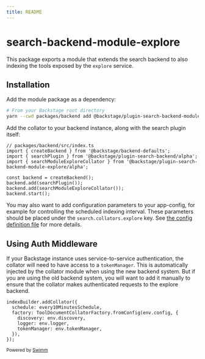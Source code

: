 ```yaml
---
title: README
---
```

# search-backend-module-explore

This package exports a module that extends the search backend to also indexing the tools exposed by the `explore` service.

## Installation

Add the module package as a dependency:

```bash
# From your Backstage root directory
yarn --cwd packages/backend add @backstage/plugin-search-backend-module-explore
```

Add the collator to your backend instance, along with the search plugin itself:

```tsx
// packages/backend/src/index.ts
import { createBackend } from '@backstage/backend-defaults';
import { searchPlugin } from '@backstage/plugin-search-backend/alpha';
import { searchModuleExploreCollator } from '@backstage/plugin-search-backend-module-explore/alpha';

const backend = createBackend();
backend.add(searchPlugin());
backend.add(searchModuleExploreCollator());
backend.start();
```

You may also want to add configuration parameters to your app-config, for example for controlling the scheduled indexing interval. These parameters should be placed under the `search.collators.explore` key. See [the config definition file](https://github.com/backstage/backstage/blob/master/plugins/search-backend-module-explore/config.d.ts) for more details.

## Using Auth Middleware

If your Backstage instance uses service-to-service authentication, the collator will need to have access to a `tokenManager`. This is automatically injected by the collator module when using the new backend system. But if you are using the old backend system, you will want to add it manually to ensure that the collator makes authenticated requests to the explore backend.

```tsx
indexBuilder.addCollator({
  schedule: every10MinutesSchedule,
  factory: ToolDocumentCollatorFactory.fromConfig(env.config, {
    discovery: env.discovery,
    logger: env.logger,
    tokenManager: env.tokenManager,
  }),
});
```

<SwmMeta version="3.0.0"><sup>Powered by [Swimm](https://app.swimm.io/)</sup></SwmMeta>
